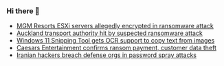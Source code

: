 ### Hi there 👋

<!--START_SECTION:feed-->
* [MGM Resorts ESXi servers allegedly encrypted in ransomware attack](https://www.bleepingcomputer.com/news/security/mgm-resorts-esxi-servers-allegedly-encrypted-in-ransomware-attack/)
* [Auckland transport authority hit by suspected ransomware attack](https://www.bleepingcomputer.com/news/security/auckland-transport-authority-hit-by-suspected-ransomware-attack/)
* [Windows 11 Snipping Tool gets OCR support to copy text from images](https://www.bleepingcomputer.com/news/microsoft/windows-11-snipping-tool-gets-ocr-support-to-copy-text-from-images/)
* [Caesars Entertainment confirms ransom payment, customer data theft](https://www.bleepingcomputer.com/news/security/caesars-entertainment-confirms-ransom-payment-customer-data-theft/)
* [Iranian hackers breach defense orgs in password spray attacks](https://www.bleepingcomputer.com/news/security/iranian-hackers-breach-defense-orgs-in-password-spray-attacks/)
<!--END_SECTION:feed-->

<!--
**frankenk/frankenk** is a ✨ _special_ ✨ repository because its `README.md` (this file) appears on your GitHub profile.

Here are some ideas to get you started:

- 🔭 I’m currently working on ...
- 🌱 I’m currently learning ...
- 👯 I’m looking to collaborate on ...
- 🤔 I’m looking for help with ...
- 💬 Ask me about ...
- 📫 How to reach me: ...
- 😄 Pronouns: ...
- ⚡ Fun fact: ...
-->



